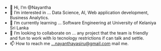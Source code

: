 - 👋 Hi, I’m @Nayantha
- 👀 I’m interested in ... Data Science, AI, Web application development, Business Analytics.
- 🌱 I’m currently learning ... Software Engineering at University of Kelaniya Sri Lanka 
- 💞️ I’m looking to collaborate on ... any project that the team is friendly and fun to work with lo tecnology restrictions if can talk and settle.
- 📫 How to reach me ...nayanthayasiru@gmail.com mail me.

<!---
Nayantha/Nayantha is a ✨ special ✨ repository because its `README.md` (this file) appears on your GitHub profile.
You can click the Preview link to take a look at your changes.
--->
